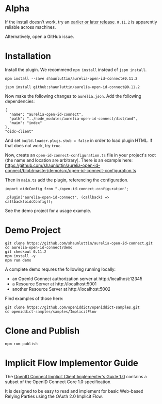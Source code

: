 # Alpha

If the install doesn't work, try an [earlier or later release][0]. `0.11.2` is apparently reliable across machines.

Alternatively, open a GitHub issue.

# Installation

Install the plugin. We recommend `npm install` instead of `jspm install`. 

    npm install --save shaunluttin/aurelia-open-id-connect#0.11.2
    
    jspm install github:shaunluttin/aurelia-open-id-connect@0.11.2

Now make the following changes to `aurelia.json`. Add the following dependencies:

```
{
  "name": "aurelia-open-id-connect",
  "path": "../node_modules/aurelia-open-id-connect/dist/amd",
  "main": "index"
},
"oidc-client"
```

And set `build.loader.plugs.stub = false` in order to load plugin HTML. If that does not work, try `true`. 

Now, create an `open-id-connect-configuration.ts` file in your project's root (the name and location are arbitrary). There is an example here: https://github.com/shaunluttin/aurelia-open-id-connect/blob/master/demo/src/open-id-connect-configuration.ts

Then in `main.ts` add the plugin, referencing the configuration.

    import oidcConfig from "./open-id-connect-configuration";    

    .plugin("aurelia-open-id-connect", (callback) => callback(oidcConfig));

See the demo project for a usage example.

# Demo Project 
   
    git clone https://github.com/shaunluttin/aurelia-open-id-connect.git
    cd aurelia-open-id-connect/demo
    git checkout 0.11.2
    npm install -y
    npm run demo

A complete demo requres the following running locally: 

* an OpenId Connect authorization server at http://localhost:12345    
* a Resource Server at http://localhost:5001
* another Resource Server at http://localhost:5002

Find examples of those here:

    git clone https://github.com/openiddict/openiddict-samples.git
    cd openiddict-samples/samples/ImplicitFlow

# Clone and Publish 

    npm run publish

# Implicit Flow Implementor Guide

The [OpenID Connect Implicit Client Implementer's Guide 1.0][1] contains a subset of the OpenID Connect Core 1.0 specification. 

It is designed to be easy to read and implement for basic Web-based Relying Parties using the OAuth 2.0 Implicit Flow.


[0]: https://github.com/shaunluttin/aurelia-open-id-connect/releases
[1]: http://openid.net/specs/openid-connect-implicit-1_0.html

